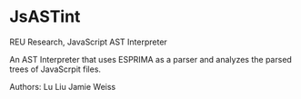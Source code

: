 # JsASTint
REU Research, JavaScript AST Interpreter

An AST Interpreter that uses ESPRIMA as a parser and analyzes the parsed trees of JavaScrpit files.

Authors:
Lu Liu
Jamie Weiss

